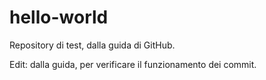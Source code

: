 # hello-world
Repository di test, dalla guida di GitHub.

Edit: dalla guida, per verificare il funzionamento dei commit.
